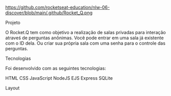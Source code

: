 https://github.com/rocketseat-education/nlw-06-discover/blob/main/.github/Rocket_Q.png

Projeto

O Rocket.Q tem como objetivo a realização de salas privadas para interação atraveś de perguntas anônimas. Você pode entrar em uma sala já existente com o ID dela. Ou criar sua própria sala com uma senha para o controle das perguntas. 

Tecnologias

Foi desenvolvido com as seguintes tecnologias:

HTML
CSS
JavaScript
NodeJS
EJS
Express
SQLite

Layout
